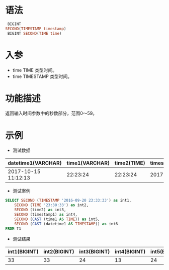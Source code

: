 # 语法

```sql
 BIGINT
SECOND(TIMESTAMP timestamp)
 BIGINT SECOND(TIME time)
```

# 入参

- time TIME 类型时间。
- time TIMESTAMP 类型时间。

# 功能描述

返回输入时间参数中的秒数部分，范围0～59。

# 示例

- 测试数据

| datetime1(VARCHAR) | time1(VARCHAR) | time2(TIME) | timestamp1(TIMESTAMP) |
| --- | --- | --- | --- |
| 2017-10-15 11:12:13 | 22:23:24 | 22:23:24 | 2017-10-15 11:12:13 |

- 测试案例

```sql
SELECT SECOND (TIMESTAMP '2016-09-20 23:33:33') as int1,
    SECOND (TIME '23:30:33') as int2,
    SECOND (time2) as int3,
    SECOND (timestamp1) as int4,
    SECOND (CAST (time1 AS TIME)) as int5,
    SECOND (CAST (datetime1 AS TIMESTAMP)) as int6
FROM T1
```

- 测试结果

| int1(BIGINT) | int2(BIGINT) | int3(BIGINT) | int4(BIGINT) | int5(BIGINT) | int6(BIGINT) |
| --- | --- | --- | --- | --- | --- |
| 33 | 33 | 24 | 13 | 24 | 13 |

